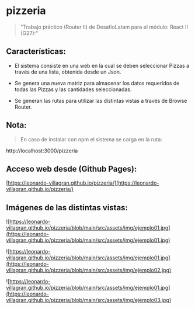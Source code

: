 # pizzeria

>"Trabajo práctico (Router II) de DesafioLatam para el módulo: React II (G27):"

## Características:

* El sistema consiste en una web en la cual se deben seleccionar Pizzas a través de una lista, obtenida desde un Json. 

* Se genera una nueva matriz para almacenar los datos requeridos de todas las Pizzas y las cantidades seleccionadas.

* Se generan las rutas para utilizar las distintas vistas a través de Browse Router.

## Nota: 

>En caso de instalar con npm el sistema se carga en la ruta: 

http://localhost:3000/pizzeria

## Acceso web desde (Github Pages):

[https://leonardo-villagran.github.io/pizzeria/](https://leonardo-villagran.github.io/pizzeria/)

## Imágenes de las distintas vistas:

![https://leonardo-villagran.github.io/pizzeria/blob/main/src/assets/img/ejemplo01.jpg](https://leonardo-villagran.github.io/pizzeria/blob/main/src/assets/img/ejemplo01.jpg)

![https://leonardo-villagran.github.io/pizzeria/blob/main/src/assets/img/ejemplo01.jpg](https://leonardo-villagran.github.io/pizzeria/blob/main/src/assets/img/ejemplo02.jpg)

![https://leonardo-villagran.github.io/pizzeria/blob/main/src/assets/img/ejemplo01.jpg](https://leonardo-villagran.github.io/pizzeria/blob/main/src/assets/img/ejemplo03.jpg)